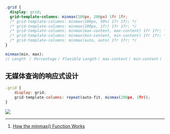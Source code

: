 ```css
.grid {
  display: grid;
  grid-template-columns: minmax(100px, 200px) 1fr 1fr;
  /* grid-template-columns: minmax(200px, 50%) 1fr 1fr; */
  /* grid-template-columns: minmax(200px, 1fr) 1fr 1fr; */
  /* grid-template-columns: minmax(max-content, max-content) 1fr 1fr; */
  /* grid-template-columns: minmax(min-content, min-content) 1fr 1fr; */
  /* grid-template-columns: minmax(auto, auto) 1fr 1fr; */
}
```

```javascript
minmax(min, max);
// Length 丨 Percentage丨 Flexible Length丨 max-content丨 min-content丨 auto
```

## 无媒体查询的响应式设计

```javascript
.grid {
    display: grid;
    grid-template-columns: repeat(auto-fit, minmax(200px, 1fr));
}
```

<img src='https://loremxuetengfei.oss-cn-beijing.aliyuncs.com/responsive-1554176638.gif'/>

---

1. [How the minmax() Function Works](https://bitsofco.de/how-the-minmax-function-works/)
